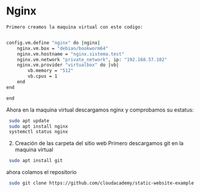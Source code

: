 # Nginx
    Primero creamos la maquina virtual con este codigo:

  ```bash Vagrant.configure("2") do |config|

  config.vm.define "nginx" do |nginx|
      nginx.vm.box = "debian/bookworm64"  
      nginx.vm.hostname = "nginx.sistema.test"
      nginx.vm.network "private_network", ip: "192.168.57.102"  
      nginx.vm.provider "virtualbox" do |vb|
          vb.memory = "512"  
          vb.cpus = 1  
      end
  end

end
```

Ahora en la maquina virtual descargamos nginx y comprobamos su estatus:

```bash  
 sudo apt update
 sudo apt install nginx
 systemctl status nginx
 ```


2. Creación de las carpeta del sitio web
Primero descargamos git en la maquina virtual
```bash  
 sudo apt install git
 ```

ahora colamos el repositorio 

```bash  
 sudo git clone https://github.com/cloudacademy/static-website-example /var/www/servidor/html

 ```